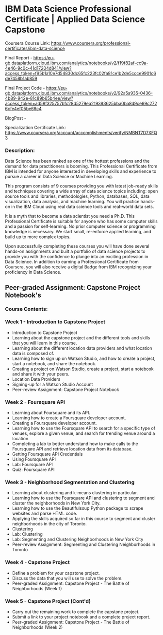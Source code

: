 # IBM Data Science Professional Certificate | Applied Data Science Capstone
Coursera Course Link: https://www.coursera.org/professional-certificates/ibm-data-science 

Final Report - https://eu-gb.dataplatform.cloud.ibm.com/analytics/notebooks/v2/f19f82af-cc9a-4e46-9c0c-41d17204d841/view?access_token=f95b1a10e7d54830dc65fc223fc02fa81ce1b2de5ccce9901c6de7458b1ab859

Final Project Code - https://eu-gb.dataplatform.cloud.ibm.com/analytics/notebooks/v2/92a5a935-0436-4b89-942e-81c89b65b4ee/view?access_token=ad58f325757bfc28d5279ea219383625bba0ba8d9ce99c2726cfe4ef05be66c4

BlogPost - 

Specialization Certificate Link: https://www.coursera.org/account/accomplishments/verify/NMBNT7D7XFQ3

### Description: 
Data Science has been ranked as one of the hottest professions and the demand for data practitioners is booming. This Professional Certificate from IBM is intended for anyone interested in developing skills and experience to pursue a career in Data Science or Machine Learning.

This program consists of 9 courses providing you with latest job-ready skills and techniques covering a wide array of data science topics including: open source tools and libraries, methodologies, Python, databases, SQL, data visualization, data analysis, and machine learning. You will practice hands-on in the IBM Cloud using real data science tools and real-world data sets.

It is a myth that to become a data scientist you need a Ph.D. This Professional Certificate is suitable for anyone who has some computer skills and a passion for self-learning. No prior computer science or programming knowledge is necessary. We start small, re-enforce applied learning, and build up to more complex topics.

Upon successfully completing these courses you will have done several hands-on assignments and built a portfolio of data science projects to provide you with the confidence to plunge into an exciting profession in Data Science. In addition to earning a Professional Certificate from Coursera, you will also receive a digital Badge from IBM recognizing your proficiency in Data Science.

## Peer-graded Assignment: Capstone Project Notebook's
### Course Contents:
### Week 1 - Introduction to Capstone Project
- Introduction to Capstone Project
- Learning about the capstone project and the different tools and skills that you will learn in this course.
- Learning about the different location data providers and what location data is composed of.
- Learning how to sign up on Watson Studio, and how to create a project, start a notebook, and share the notebook.
- Creating a project on Watson Studio, create a project, start a notebook and share it with your peers.
- Location Data Providers
- Signing-up for a Watson Studio Account
- Peer-review Assignment: Capstone Project Notebook
### Week 2 - Foursquare API
- Learning about Foursquare and its API.
- Learning how to create a Foursquare developer account.
- Creating a Foursquare developer account.
- Learning how to use the Foursquare API to search for a specific type of venues, explore a given venue, and search for trending venue around a location.
- Completing a lab to better understand how to make calls to the Foursquare API and retrieve location data from its database.
- Getting Foursquare API Credentials
- Using Foursquare API
- Lab: Foursquare API
- Quiz: Foursquare API
### Week 3 - Neighborhood Segmentation and Clustering
- Learning about clustering and k-means clustering in particular.
- Learning how to use the Foursquare API and clustering to segment and cluster the neighborhoods in New York City.
- Learning how to use the Beautifulsoup Python package to scrape websites and parse HTML code.
- Applying the skills acquired so far in this course to segment and cluster neighborhoods in the city of Toronto.
- Clustering
- Lab: Clustering
- Lab: Segmenting and Clustering Neighborhoods in New York City
- Peer-review Assignment: Segmenting and Clustering Neighborhoods in Toronto
### Week 4 - Capstone Project
- Define a problem for your capstone project.
- Discuss the data that you will use to solve the problem.
- Peer-graded Assignment: Capstone Project - The Battle of Neighborhoods (Week 1)

### Week 5 - Capstone Project (Cont'd)
- Carry out the remaining work to complete the capstone project.
- Submit a link to your project notebook and a complete project report.
- Peer-graded Assignment: Capstone Project - The Battle of Neighborhoods (Week 2)
